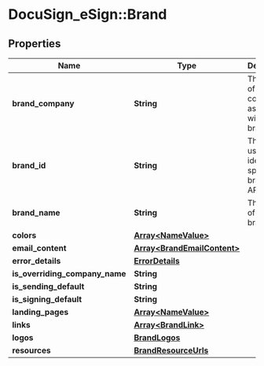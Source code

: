 # DocuSign_eSign::Brand

## Properties
Name | Type | Description | Notes
------------ | ------------- | ------------- | -------------
**brand_company** | **String** | The name of the company associated with this brand. | [optional] 
**brand_id** | **String** | The ID used to identify a specific brand in API calls. | [optional] 
**brand_name** | **String** | The name of the brand. | [optional] 
**colors** | [**Array&lt;NameValue&gt;**](NameValue.md) |  | [optional] 
**email_content** | [**Array&lt;BrandEmailContent&gt;**](BrandEmailContent.md) |  | [optional] 
**error_details** | [**ErrorDetails**](ErrorDetails.md) |  | [optional] 
**is_overriding_company_name** | **String** |  | [optional] 
**is_sending_default** | **String** |  | [optional] 
**is_signing_default** | **String** |  | [optional] 
**landing_pages** | [**Array&lt;NameValue&gt;**](NameValue.md) |  | [optional] 
**links** | [**Array&lt;BrandLink&gt;**](BrandLink.md) |  | [optional] 
**logos** | [**BrandLogos**](BrandLogos.md) |  | [optional] 
**resources** | [**BrandResourceUrls**](BrandResourceUrls.md) |  | [optional] 



